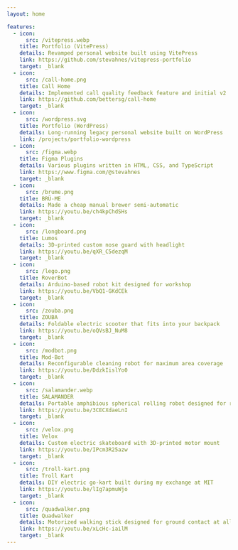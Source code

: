 ```yaml
---
layout: home

features:
  - icon:
      src: /vitepress.webp
    title: Portfolio (VitePress)
    details: Revamped personal website built using VitePress
    link: https://github.com/stevahnes/vitepress-portfolio
    target: _blank
  - icon:
      src: /call-home.png
    title: Call Home
    details: Implemented call quality feedback feature and initial v2
    link: https://github.com/bettersg/call-home
    target: _blank
  - icon:
      src: /wordpress.svg
    title: Portfolio (WordPress)
    details: Long-running legacy personal website built on WordPress
    link: /projects/portfolio-wordpress
  - icon:
      src: /figma.webp
    title: Figma Plugins
    details: Various plugins written in HTML, CSS, and TypeScript
    link: https://www.figma.com/@stevahnes
    target: _blank
  - icon:
      src: /brume.png
    title: BRÜ-ME
    details: Made a cheap manual brewer semi-automatic
    link: https://youtu.be/ch4kpChdSHs
    target: _blank
  - icon:
      src: /longboard.png
    title: Lumos
    details: 3D-printed custom nose guard with headlight
    link: https://youtu.be/qXR_C5dezqM
    target: _blank
  - icon:
      src: /lego.png
    title: RoverBot
    details: Arduino-based robot kit designed for workshop
    link: https://youtu.be/VbQ1-GKdCEk
    target: _blank
  - icon:
      src: /zouba.png
    title: ZOUBA
    details: Foldable electric scooter that fits into your backpack
    link: https://youtu.be/oQVsBJ_NuM8
    target: _blank
  - icon:
      src: /modbot.png
    title: Mod-Bot
    details: Reconfigurable cleaning robot for maximum area coverage
    link: https://youtu.be/DdzkIislYo0
    target: _blank
  - icon:
      src: /salamander.webp
    title: SALAMANDER
    details: Portable amphibious spherical rolling robot designed for reconnaissance
    link: https://youtu.be/3CECXdaeLnI
    target: _blank
  - icon:
      src: /velox.png
    title: Velox
    details: Custom electric skateboard with 3D-printed motor mount
    link: https://youtu.be/IPcm3R25azw
    target: _blank
  - icon:
      src: /troll-kart.png
    title: Troll Kart
    details: DIY electric go-kart built during my exchange at MIT
    link: https://youtu.be/lIg7apmuWjo
    target: _blank
  - icon:
      src: /quadwalker.png
    title: Quadwalker
    details: Motorized walking stick designed for ground contact at all times
    link: https://youtu.be/xLcHc-iailM
    target: _blank
---
```

